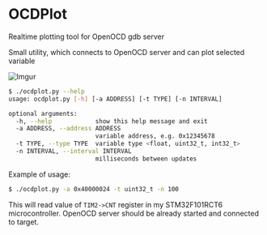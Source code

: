 # OCDPlot
Realtime plotting tool for OpenOCD gdb server

Small utility, which connects to OpenOCD server and can plot selected variable

![Imgur](https://i.imgur.com/4lukjYb.png)

```bash
$ ./ocdplot.py --help
usage: ocdplot.py [-h] [-a ADDRESS] [-t TYPE] [-n INTERVAL]

optional arguments:
  -h, --help            show this help message and exit
  -a ADDRESS, --address ADDRESS
                        variable address, e.g. 0x12345678
  -t TYPE, --type TYPE  variable type <float, uint32_t, int32_t>
  -n INTERVAL, --interval INTERVAL
                        milliseconds between updates
```

Example of usage:
```bash
$ ./ocdplot.py -a 0x40000024 -t uint32_t -n 100
```
This will read value of `TIM2->CNT` register in my STM32F101RCT6 microcontroller. OpenOCD server should be 
already started and connected to target.
